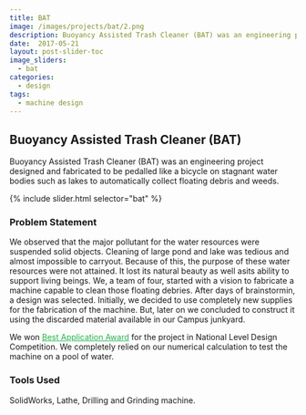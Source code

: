 ```yaml
---
title: BAT
image: /images/projects/bat/2.png
description: Buoyancy Assisted Trash Cleaner (BAT) was an engineering project designed and fabricated to be pedalled like a bicycle on stagnant water bodies such as lakes to automatically collect floating debris and weeds. This project was awarded the Best Application Award in MechTRIX 2017.
date:  2017-05-21
layout: post-slider-toc
image_sliders:
  - bat
categories:
  - design 
tags:
  - machine design 
---
```


## Buoyancy Assisted Trash Cleaner (BAT)

Buoyancy Assisted Trash Cleaner (BAT) was an engineering project designed and fabricated to be pedalled like a bicycle on stagnant water bodies such as lakes to automatically collect floating debris and weeds.

{% include slider.html selector="bat" %}

### Problem Statement
We observed that the major pollutant for the water resources were suspended solid objects. Cleaning of large pond and lake was tedious and almost impossible to carryout. Because of this, the purpose of these water resources were not attained. It lost its natural beauty as well asits ability to support living beings. 
We, a team of four, started with a vision to fabricate a machine capable to clean those floating debries. After days of brainstormin, a design was selected. Initially, we decided to use completely new supplies for the fabrication of the machine. But, later on we concluded to construct it using the discarded material available in our Campus junkyard.

We won <span class="bigger" style="color: rgba(34, 177, 76, 0.99);"><u>Best Application Award</u></span> for the project in National Level Design Competition. We completely relied on our numerical calculation to test the machine on a pool of water.
            
### Tools Used
SolidWorks, Lathe, Drilling and Grinding machine.


